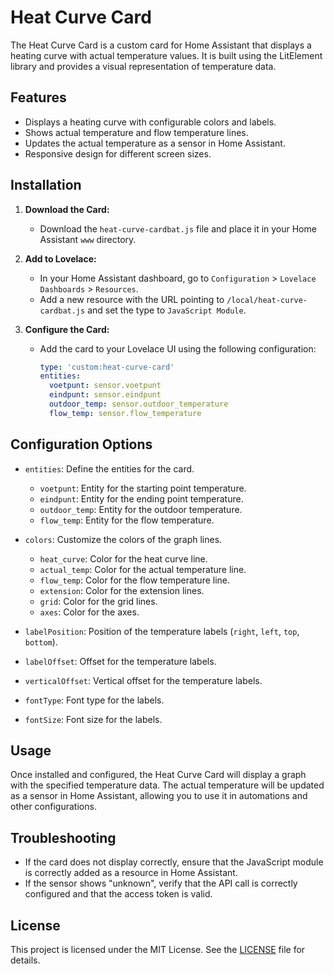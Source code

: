 # Heat Curve Card

The Heat Curve Card is a custom card for Home Assistant that displays a heating curve with actual temperature values. It is built using the LitElement library and provides a visual representation of temperature data.

## Features

- Displays a heating curve with configurable colors and labels.
- Shows actual temperature and flow temperature lines.
- Updates the actual temperature as a sensor in Home Assistant.
- Responsive design for different screen sizes.

## Installation

1. **Download the Card:**
   - Download the `heat-curve-cardbat.js` file and place it in your Home Assistant `www` directory.

2. **Add to Lovelace:**
   - In your Home Assistant dashboard, go to `Configuration` > `Lovelace Dashboards` > `Resources`.
   - Add a new resource with the URL pointing to `/local/heat-curve-cardbat.js` and set the type to `JavaScript Module`.

3. **Configure the Card:**
   - Add the card to your Lovelace UI using the following configuration:

     ```yaml
     type: 'custom:heat-curve-card'
     entities:
       voetpunt: sensor.voetpunt
       eindpunt: sensor.eindpunt
       outdoor_temp: sensor.outdoor_temperature
       flow_temp: sensor.flow_temperature
     ```

## Configuration Options

- `entities`: Define the entities for the card.
  - `voetpunt`: Entity for the starting point temperature.
  - `eindpunt`: Entity for the ending point temperature.
  - `outdoor_temp`: Entity for the outdoor temperature.
  - `flow_temp`: Entity for the flow temperature.

- `colors`: Customize the colors of the graph lines.
  - `heat_curve`: Color for the heat curve line.
  - `actual_temp`: Color for the actual temperature line.
  - `flow_temp`: Color for the flow temperature line.
  - `extension`: Color for the extension lines.
  - `grid`: Color for the grid lines.
  - `axes`: Color for the axes.

- `labelPosition`: Position of the temperature labels (`right`, `left`, `top`, `bottom`).
- `labelOffset`: Offset for the temperature labels.
- `verticalOffset`: Vertical offset for the temperature labels.
- `fontType`: Font type for the labels.
- `fontSize`: Font size for the labels.

## Usage

Once installed and configured, the Heat Curve Card will display a graph with the specified temperature data. The actual temperature will be updated as a sensor in Home Assistant, allowing you to use it in automations and other configurations.

## Troubleshooting

- If the card does not display correctly, ensure that the JavaScript module is correctly added as a resource in Home Assistant.
- If the sensor shows "unknown", verify that the API call is correctly configured and that the access token is valid.

## License

This project is licensed under the MIT License. See the [LICENSE](LICENSE) file for details.
